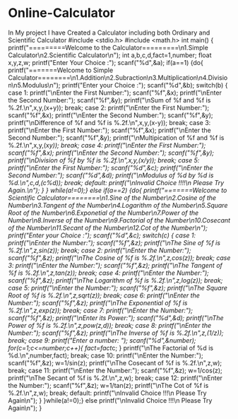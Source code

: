 # Online-Calculator
In My project I have Created a Calculator including both Ordinary and Scientific Calculator
#include <stdio.h>
#include <math.h>
int main()
{
printf("=========Welcome to the Calculator=========\n1.Simple Calculator\n2.Scientific Calculator\n");
int a,b,c,d,fact=1,number; float x,y,z,w;
printf("Enter Your Choice :");
scanf("%d",&a);
if(a==1)
{do{
printf("=======Welcome to Simple Calculator========\n1.Addition\n2.Subraction\n3.Multiplication\n4.Division\n5.Modulus\n");
printf("Enter your Choice :");
scanf("%d",&b);
switch(b)
{
case 1:
printf("\nEnter the First Number:");
scanf("%f",&x);
printf("\nEnter the Second Number:");
scanf("%f",&y);
printf("\nSum of %f and %f is %.2f.\n",x,y,(x+y));
break;
case 2:
printf("\nEnter the First Number:");
scanf("%f",&x);
printf("\nEnter the Second Number:");
scanf("%f",&y);
printf("\nDifference of %f and %f is %.2f.\n",x,y,(x-y));
break;
case 3:
printf("\nEnter the First Number:");
scanf("%f",&x);
printf("\nEnter the Second Number:");
scanf("%f",&y);
printf("\nMultipication of %f and %f is %.2f.\n",x,y,(x*y));
break;
case 4:
printf("\nEnter the First Number:");
scanf("%f",&x);
printf("\nEnter the Second Number:");
scanf("%f",&y);
printf("\nDivision of %f by %f is %.2f.\n",x,y,(x/y));
break;
case 5:
printf("\nEnter the First Number:");
scanf("%d",&c);
printf("\nEnter the Second Number:");
scanf("%d",&d);
printf("\nModulus of %d by %d is %d.\n",c,d,(c%d));
break;
default:
printf("\nInvalid Choice !!!!\n Please Try Again.\n");
}
} while(a!=0);}
else if(a==2)
{do{
printf("=======Welcome to Scientific Calculator========\n1.Sine of the Number\n2.Cosine of the Number\n3.Tangent of the Number\n4.Logarithm of the Number\n5.Square Root of the Number\n6.Exponetial of the Number\n7.Power of the Number\n8.Inverse of the Number\n9.Factorial of the Number\n10.Cosecant of the Number\n11.Secant of the Number\n12.Cot of the Number\n");
printf("Enter your Choice :");
scanf("%d",&c);
switch(c)
{
case 1:
printf("\nEnter the Number:");
scanf("%f",&z);
printf("\nThe Sine of %f is %.2f.\n",z,sin(z));
break;
case 2:
printf("\nEnter the Number:");
scanf("%f",&z);
printf("\nThe Cosine of %f is %.2f.\n",z,cos(z));
break;
case 3:
printf("\nEnter the Number:");
scanf("%f",&z);
printf("\nThe Tangent of %f is %.2f.\n",z,tan(z));
break;
case 4:
printf("\nEnter the Number:");
scanf("%f",&z);
printf("\nThe Logarithm of %f is %.2f.\n",z,log(z));
break;
case 5:
printf("\nEnter the Number:");
scanf("%f",&z);
printf("\nThe Square Root of %f is %.2f.\n",z,sqrt(z));
break;
case 6:
printf("\nEnter the Number:");
scanf("%f",&z);
printf("\nThe Exponential of %f is %.2f.\n",z,exp(z));
break;
case 7:
printf("\nEnter the Number:");
scanf("%f",&z);
printf("\nEnter its Power:");
scanf("%d",&d);
printf("\nThe Power of %f is %.2f.\n",z,pow(z,d));
break;
case 8:
printf("\nEnter the Number:");
scanf("%f",&z);
printf("\nThe Inverse of %f is %.2f.\n",z,(1/z));
break;
case 9:
printf("Enter a number: ");
scanf("%d",&number);
for(c=1;c<=number;c++){
fact=fact*c;
}
printf("\nThe Factorial of %d is %d.\n",number,fact);
break;
case 10:
printf("\nEnter the Number:");
scanf("%f",&z);
w=1/sin(z);
printf("\nThe Cosecant of %f is %.2f.\n",z,w);
break;
case 11:
printf("\nEnter the Number:");
scanf("%f",&z);
w=1/cos(z);
printf("\nThe Secant of %f is %.2f.\n",z,w);
break;
case 12:
printf("\nEnter the Number:");
scanf("%f",&z);
w=1/tan(z);
printf("\nThe Cot of %f is %.2f.\n",z,w);
break;
default:
printf("\nInvalid Choice !!!\n Please Try Again\n");
}
}while(a!=0);}
else
printf("\nInvalid Choice !!!\n Please Try Again\n");
}
